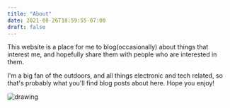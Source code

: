 ```yaml
---
title: "About"
date: 2021-08-26T18:59:55-07:00
draft: false
---
```

This website is a place for me to blog(occasionally) about things that interest me, and hopefully share them with people who are interested in them.

I'm a big fan of the outdoors, and all things electronic and tech related, so that's probably what you'll find blog posts about here. Hope you enjoy!
<div style="position:relative"><img src="https://s3.us-west-1.wasabisys.com/web-assets/PXL_20210221_000640591.jpg" alt="drawing"  style="float:left;max-width:100%;height:auto;border-radius:10%;padding-right:20px;" /><div style="position:absolute;right:8%;font-size:100%;color:white;">Near the summit of Tells Peak, El Dorado County, CA</div></div>


